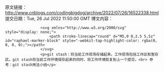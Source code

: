 原文链接：http://www.cnblogs.com/codingbigdog/archive/2022/07/26/16522338.html
提交日期：Tue, 26 Jul 2022 11:50:00 GMT
博文内容：

                    <svg xmlns="http://www.w3.org/2000/svg" style="display: none;">
                        <path stroke-linecap="round" d="M5,0 0,2.5 5,5z" id="raphael-marker-block" style="-webkit-tap-highlight-color: rgba(0, 0, 0, 0);"></path>
                    </svg>
                    <p>git stash：将当前工作现场存储起来。工作现场包括工作区和暂存区。git stash将当前工作环境保存起来的同时，将工作环境恢复到上一个提交。<br> 参考：git stash用法小结</p>
                